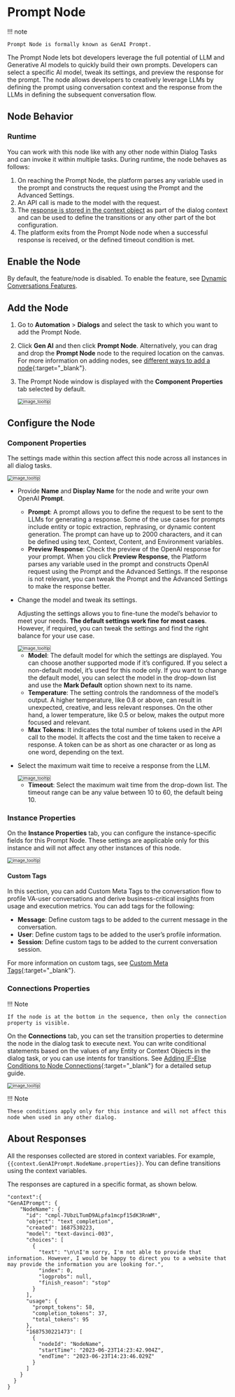 # Prompt Node

!!! note

    Prompt Node is formally known as GenAI Prompt.

The Prompt Node lets bot developers leverage the full potential of LLM and Generative AI models to quickly build their own prompts. Developers can select a specific AI model, tweak its settings, and preview the response for the prompt. The node allows developers to creatively leverage LLMs by defining the prompt using conversation context and the response from the LLMs in defining the subsequent conversation flow.


## Node Behavior

### Runtime

You can work with this node like with any other node within Dialog Tasks and can invoke it within multiple tasks. During runtime, the node behaves as follows:

1. On reaching the Prompt Node, the platform parses any variable used in the prompt and constructs the request using the Prompt and the Advanced Settings.
2. An API call is made to the model with the request.
3. The [response is stored in the context object](#about-responses) as part of the dialog context and can be used to define the transitions or any other part of the bot configuration.
4. The platform exits from the Prompt Node node when a successful response is received, or the defined timeout condition is met.


## Enable the Node

By default, the feature/node is disabled. To enable the feature, see [Dynamic Conversations Features](../../../../generative-ai-tools/dynamic-conversations-features.md).

## Add the Node

1. Go to **Automation** > **Dialogs** and select the task to which you want to add the Prompt Node.
2. Click **Gen AI** and then click **Prompt Node**. Alternatively, you can drag and drop the **Prompt Node** node to the required location on the canvas. For more information on adding nodes, see [different ways to add a node](../../using-the-dialog-builder-tool/#add-nodes){:target="_blank"}.
3. The Prompt Node window is displayed with the **Component Properties** tab selected by default.

    <img src="../images/canvas.png" alt="image_tooltip" title="image_tooltip" style="border: 1px solid gray; zoom:70%;">
    
## Configure the Node

### Component Properties

The settings made within this section affect this node across all instances in all dialog tasks.

<img src="../images/promptnodenew.png" alt="image_tooltip" title="image_tooltip" style="border: 1px solid gray; zoom:70%;">

* Provide **Name** and **Display Name** for the node and write your own OpenAI **Prompt**.

    * **Prompt**: A prompt allows you to define the request to be sent to the LLMs for generating a response. Some of the use cases for prompts include entity or topic extraction, rephrasing, or dynamic content generation. The prompt can have up to 2000 characters, and it can be defined using text, Context, Content, and Environment variables.
    * **Preview Response**: Check the preview of the OpenAI response for your prompt. When you click **Preview Response**, the Platform parses any variable used in the prompt and constructs OpenAI request using the Prompt and the Advanced Settings. If the response is not relevant, you can tweak the Prompt and the Advanced Settings to make the response better.


* Change the model and tweak its settings.

    Adjusting the settings allows you to fine-tune the model’s behavior to meet your needs. **The default settings work fine for most cases**. However, if required, you can tweak the settings and find the right balance for your use case.

    <img src="../images/genai-propmpt(1).png" alt="image_tooltip" title="image_tooltip" style="border: 1px solid gray; zoom:70%;">

    * **Model**: The default model for which the settings are displayed. You can choose another supported mode if it’s configured. If you select a non-default model, it’s used for this node only. If you want to change the default model, you can select the model in the drop-down list and use the **Mark Default** option shown next to its name.
    * **Temperature**: The setting controls the randomness of the model’s output. A higher temperature, like 0.8 or above, can result in unexpected, creative, and less relevant responses. On the other hand, a lower temperature, like 0.5 or below, makes the output more focused and relevant.
    * **Max Tokens**: It indicates the total number of tokens used in the API call to the model. It affects the cost and the time taken to receive a response. A token can be as short as one character or as long as one word, depending on the text.

* Select the maximum wait time to receive a response from the LLM. 

    <img src="../images/genai-propmpt(7).png" alt="image_tooltip" title="image_tooltip" style="border: 1px solid gray; zoom:70%;">

    * **Timeout**: Select the maximum wait time from the drop-down list. The timeout range can be any value between 10 to 60, the default being 10.

### Instance Properties

On the **Instance Properties** tab, you can configure the instance-specific fields for this Prompt Node. These settings are applicable only for this instance and will not affect any other instances of this node.

<img src="../images/genai-propmpt(3).png" alt="image_tooltip" title="image_tooltip" style="border: 1px solid gray; zoom:70%;">

#### Custom Tags

In this section, you can add Custom Meta Tags to the conversation flow to profile VA-user conversations and derive business-critical insights from usage and execution metrics. You can add tags for the following:

* **Message**: Define custom tags to be added to the current message in the conversation.
* **User**: Define custom tags to be added to the user’s profile information.
* **Session**: Define custom tags to be added to the current conversation session.

For more information on custom tags, see [Custom Meta Tags](../../../../../analytics/automation/custom-dashboard/custom-meta-tags){:target="_blank"}.


### Connections Properties

!!! Note

    If the node is at the bottom in the sequence, then only the connection property is visible.

On the **Connections** tab, you can set the transition properties to determine the node in the dialog task to execute next. You can write conditional statements based on the values of any Entity or Context Objects in the dialog task, or you can use intents for transitions. See [Adding IF-Else Conditions to Node Connections](../../node-connections/nodes-conditions){:target="_blank"} for a detailed setup guide.

<img src="../images/genai-propmpt(2).png" alt="image_tooltip" title="image_tooltip" style="border: 1px solid gray; zoom:70%;">

!!! Note

    These conditions apply only for this instance and will not affect this node when used in any other dialog.

## About Responses

All the responses collected are stored in context variables. For example, `{{context.GenAIPrompt.NodeName.properties}}`. You can define transitions using the context variables.

The responses are captured in a specific format, as shown below.

```
"context":{
"GenAIPrompt": {
    "NodeName": {
      "id": "cmpl-7UbzLTumD9ALpfa1mcpf15dK3RnWM",
      "object": "text_completion",
      "created": 1687530223,
      "model": "text-davinci-003",
      "choices": [
        {
          "text": "\n\nI'm sorry, I'm not able to provide that information. However, I would be happy to direct you to a website that may provide the information you are looking for.",
          "index": 0,
          "logprobs": null,
          "finish_reason": "stop"
        }
      ],
      "usage": {
        "prompt_tokens": 58,
        "completion_tokens": 37,
        "total_tokens": 95
      },
      "1687530221473": [
        {
          "nodeId": "NodeName",
          "startTime": "2023-06-23T14:23:42.904Z",
          "endTime": "2023-06-23T14:23:46.029Z"
        }
      ]
    }
  }
}
```